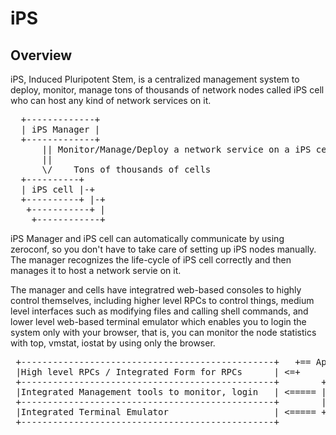 # iPS

## Overview

iPS, Induced Pluripotent Stem, is a centralized management system to
deploy, monitor, manage tons of thousands of network nodes called iPS cell
who can host any kind of network services on it.

<pre>
  +-------------+
  | iPS Manager |
  +-------------+
      || Monitor/Manage/Deploy a network service on a iPS cell
      ||
      \/    Tons of thousands of cells
  +----------+
  | iPS cell |-+
  +----------+ |-+
   +-----------+ |
    +------------+
</pre>

iPS Manager and iPS cell can automatically communicate by using zeroconf,
so you don't have to take care of setting up iPS nodes manually. The manager
recognizes the life-cycle of iPS cell correctly and then manages it to 
host a network servie on it.

The manager and cells have integratred web-based consoles to highly control
themselves, including higher level RPCs to control things, medium level
interfaces such as modifying files and calling shell commands, and lower
level web-based terminal emulator which enables you to login the system
only with your browser, that is, you can monitor the node statistics
with top, vmstat, iostat by using only the browser.

<pre>
 +------------------------------------------------+   +== Applications
 |High level RPCs / Integrated Form for RPCs      | <=+ 
 +------------------------------------------------+        +-------+
 |Integrated Management tools to monitor, login   | <===== |Browser|
 +------------------------------------------------+        |       |
 |Integrated Terminal Emulator                    | <===== +-------+
 +------------------------------------------------+
</pre>
